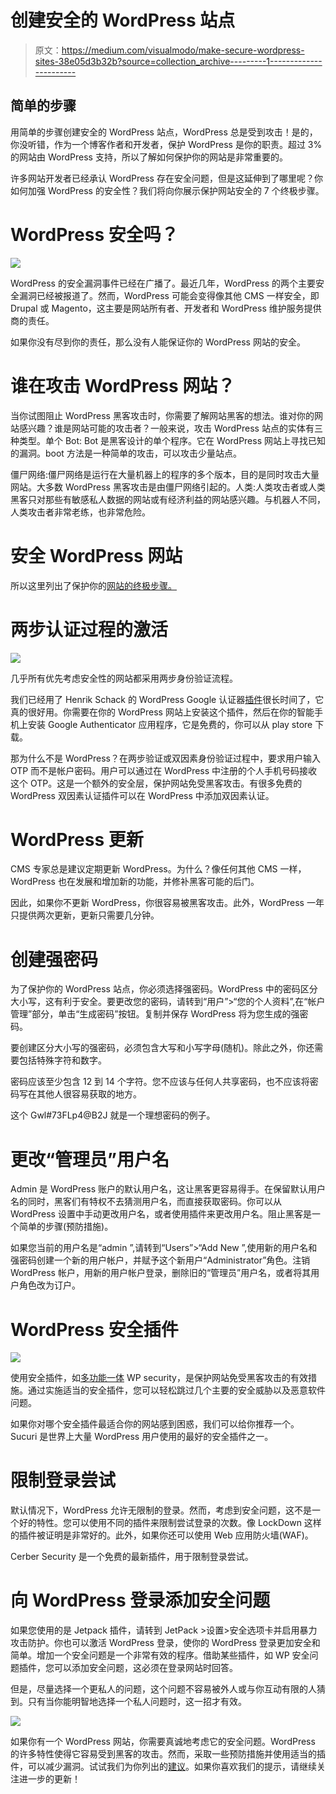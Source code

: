 # 创建安全的 WordPress 站点

> 原文：<https://medium.com/visualmodo/make-secure-wordpress-sites-38e05d3b32b?source=collection_archive---------1----------------------->

## 简单的步骤

用简单的步骤创建安全的 WordPress 站点，WordPress 总是受到攻击！是的，你没听错，作为一个博客作者和开发者，保护 WordPress 是你的职责。超过 3%的网站由 WordPress 支持，所以了解如何保护你的网站是非常重要的。

许多网站开发者已经承认 WordPress 存在安全问题，但是这延伸到了哪里呢？你如何加强 WordPress 的安全性？我们将向你展示保护网站安全的 7 个终极步骤。

# WordPress 安全吗？

![](img/cd700e1a2d842fd75b846517bee844fc.png)

WordPress 的安全漏洞事件已经在广播了。最近几年，WordPress 的两个主要安全漏洞已经被报道了。然而，WordPress 可能会变得像其他 CMS 一样安全，即 Drupal 或 Magento，这主要是网站所有者、开发者和 WordPress 维护服务提供商的责任。

如果你没有尽到你的责任，那么没有人能保证你的 WordPress 网站的安全。

# 谁在攻击 WordPress 网站？

当你试图阻止 WordPress 黑客攻击时，你需要了解网站黑客的想法。谁对你的网站感兴趣？谁是网站可能的攻击者？一般来说，攻击 WordPress 站点的实体有三种类型。单个 Bot: Bot 是黑客设计的单个程序。它在 WordPress 网站上寻找已知的漏洞。boot 方法是一种简单的攻击，可以攻击少量站点。

僵尸网络:僵尸网络是运行在大量机器上的程序的多个版本，目的是同时攻击大量网站。大多数 WordPress 黑客攻击是由僵尸网络引起的。人类:人类攻击者或人类黑客只对那些有敏感私人数据的网站或有经济利益的网站感兴趣。与机器人不同，人类攻击者非常老练，也非常危险。

# 安全 WordPress 网站

所以这里列出了保护你的[网站的终极步骤。](https://visualmodo.com/)

# 两步认证过程的激活

![](img/4921c350dd81e1b23e8860c667728c50.png)

几乎所有优先考虑安全性的网站都采用两步身份验证流程。

我们已经用了 Henrik Schack 的 WordPress Google 认证器[插件](https://wordpress.org/plugins/google-authenticator/)很长时间了，它真的很好用。你需要在你的 WordPress 网站上安装这个插件，然后在你的智能手机上安装 Google Authenticator 应用程序，它是免费的，你可以从 play store 下载。

那为什么不是 WordPress？在两步验证或双因素身份验证过程中，要求用户输入 OTP 而不是帐户密码。用户可以通过在 WordPress 中注册的个人手机号码接收这个 OTP。这是一个额外的安全层，保护网站免受黑客攻击。有很多免费的 WordPress 双因素认证插件可以在 WordPress 中添加双因素认证。

# WordPress 更新

CMS 专家总是建议定期更新 WordPress。为什么？像任何其他 CMS 一样，WordPress 也在发展和增加新的功能，并修补黑客可能的后门。

因此，如果你不更新 WordPress，你很容易被黑客攻击。此外，WordPress 一年只提供两次更新，更新只需要几分钟。

# 创建强密码

为了保护你的 WordPress 站点，你必须选择强密码。WordPress 中的密码区分大小写，这有利于安全。要更改您的密码，请转到“用户”>“您的个人资料”,在“帐户管理”部分，单击“生成密码”按钮。复制并保存 WordPress 将为您生成的强密码。

要创建区分大小写的强密码，必须包含大写和小写字母(随机)。除此之外，你还需要包括特殊字符和数字。

密码应该至少包含 12 到 14 个字符。您不应该与任何人共享密码，也不应该将密码写在其他人很容易获取的地方。

这个 Gwl#73FLp4@B2J 就是一个理想密码的例子。

# 更改“管理员”用户名

Admin 是 WordPress 账户的默认用户名，这让黑客更容易得手。在保留默认用户名的同时，黑客们有特权不去猜测用户名，而直接获取密码。你可以从 WordPress 设置中手动更改用户名，或者使用插件来更改用户名。阻止黑客是一个简单的步骤(预防措施)。

如果您当前的用户名是“admin ”,请转到“Users”>“Add New ”,使用新的用户名和强密码创建一个新的用户帐户，并赋予这个新用户“Administrator”角色。注销 WordPress 帐户，用新的用户帐户登录，删除旧的“管理员”用户名，或者将其用户角色改为订户。

# WordPress 安全插件

![](img/66772c5f34454e9117cd922b442dfac5.png)

使用安全插件，如[多功能一体](https://br.wordpress.org/plugins/all-in-one-wp-security-and-firewall/) WP security，是保护网站免受黑客攻击的有效措施。通过实施适当的安全插件，您可以轻松跳过几个主要的安全威胁以及恶意软件问题。

如果你对哪个安全插件最适合你的网站感到困惑，我们可以给你推荐一个。Sucuri 是世界上大量 WordPress 用户使用的最好的安全插件之一。

# 限制登录尝试

默认情况下，WordPress 允许无限制的登录。然而，考虑到安全问题，这不是一个好的特性。您可以使用不同的插件来限制尝试登录的次数。像 LockDown 这样的插件被证明是非常好的。此外，如果你还可以使用 Web 应用防火墙(WAF)。

Cerber Security 是一个免费的最新插件，用于限制登录尝试。

# 向 WordPress 登录添加安全问题

如果您使用的是 Jetpack 插件，请转到 JetPack >设置>安全选项卡并启用暴力攻击防护。你也可以激活 WordPress 登录，使你的 WordPress 登录更加安全和简单。增加一个安全问题是一个非常有效的程序。借助某些插件，如 WP 安全问题插件，您可以添加安全问题，这必须在登录网站时回答。

但是，尽量选择一个更私人的问题，这个问题不容易被外人或与你互动有限的人猜到。只有当你能明智地选择一个私人问题时，这一招才有效。

![](img/07d60796685d448fb84f09ca3c173944.png)

如果你有一个 WordPress 网站，你需要真诚地考虑它的安全问题。WordPress 的许多特性使得它容易受到黑客的攻击。然而，采取一些预防措施并使用适当的插件，可以减少漏洞。试试我们为你列出的[建议](https://visualmodo.com/)。如果你喜欢我们的提示，请继续关注进一步的更新！